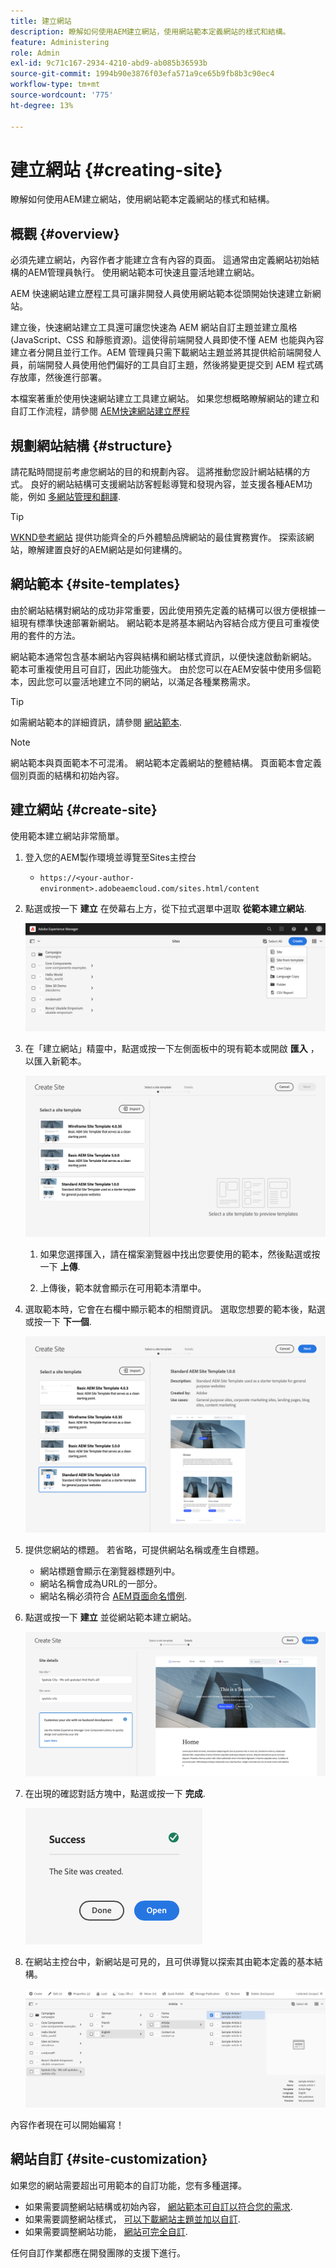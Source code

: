 ```yaml
---
title: 建立網站
description: 瞭解如何使用AEM建立網站，使用網站範本定義網站的樣式和結構。
feature: Administering
role: Admin
exl-id: 9c71c167-2934-4210-abd9-ab085b36593b
source-git-commit: 1994b90e3876f03efa571a9ce65b9fb8b3c90ec4
workflow-type: tm+mt
source-wordcount: '775'
ht-degree: 13%

---
```


# 建立網站 {#creating-site}

瞭解如何使用AEM建立網站，使用網站範本定義網站的樣式和結構。

## 概觀 {#overview}

必須先建立網站，內容作者才能建立含有內容的頁面。 這通常由定義網站初始結構的AEM管理員執行。 使用網站範本可快速且靈活地建立網站。

AEM 快速網站建立歷程工具可讓非開發人員使用網站範本從頭開始快速建立新網站。

建立後，快速網站建立工具還可讓您快速為 AEM 網站自訂主題並建立風格 (JavaScript、CSS 和靜態資源)。這使得前端開發人員即使不懂 AEM 也能與內容建立者分開且並行工作。AEM 管理員只需下載網站主題並將其提供給前端開發人員，前端開發人員使用他們偏好的工具自訂主題，然後將變更提交到 AEM 程式碼存放庫，然後進行部署。

本檔案著重於使用快速網站建立工具建立網站。 如果您想概略瞭解網站的建立和自訂工作流程，請參閱 [AEM快速網站建立歷程](/help/journey-sites/quick-site/overview.md)

## 規劃網站結構 {#structure}

請花點時間提前考慮您網站的目的和規劃內容。 這將推動您設計網站結構的方式。 良好的網站結構可支援網站訪客輕鬆導覽和發現內容，並支援各種AEM功能，例如 [多網站管理和翻譯](/help/sites-cloud/administering/msm-and-translation.md).

>[!TIP]
>
>[WKND參考網站](https://wknd.site) 提供功能齊全的戶外體驗品牌網站的最佳實務實作。 探索該網站，瞭解建置良好的AEM網站是如何建構的。

## 網站範本 {#site-templates}

由於網站結構對網站的成功非常重要，因此使用預先定義的結構可以很方便根據一組現有標準快速部署新網站。 網站範本是將基本網站內容結合成方便且可重複使用的套件的方法。

網站範本通常包含基本網站內容與結構和網站樣式資訊，以便快速啟動新網站。 範本可重複使用且可自訂，因此功能強大。 由於您可以在AEM安裝中使用多個範本，因此您可以靈活地建立不同的網站，以滿足各種業務需求。

>[!TIP]
>
>如需網站範本的詳細資訊，請參閱 [網站範本](site-templates.md).

>[!NOTE]
>
>網站範本與頁面範本不可混淆。 網站範本定義網站的整體結構。 頁面範本會定義個別頁面的結構和初始內容。

## 建立網站 {#create-site}

使用範本建立網站非常簡單。

1. 登入您的AEM製作環境並導覽至Sites主控台

   * `https://<your-author-environment>.adobeaemcloud.com/sites.html/content`

1. 點選或按一下 **建立** 在熒幕右上方，從下拉式選單中選取 **從範本建立網站**.

   ![從範本建立網站](../assets/create-site-from-template.png)

1. 在「建立網站」精靈中，點選或按一下左側面板中的現有範本或開啟 **匯入** ，以匯入新範本。

   ![網站建立精靈](../assets/site-creation-wizard.png)

   1. 如果您選擇匯入，請在檔案瀏覽器中找出您要使用的範本，然後點選或按一下 **上傳**.

   1. 上傳後，範本就會顯示在可用範本清單中。

1. 選取範本時，它會在右欄中顯示範本的相關資訊。 選取您想要的範本後，點選或按一下 **下一個**.

   ![選取範本](../assets/select-site-template.png)

1. 提供您網站的標題。 若省略，可提供網站名稱或產生自標題。

   * 網站標題會顯示在瀏覽器標題列中。
   * 網站名稱會成為URL的一部分。
   * 網站名稱必須符合 [AEM頁面命名慣例](/help/sites-cloud/authoring/fundamentals/organizing-pages.md#page-name-restrictions-and-best-practices).

1. 點選或按一下 **建立** 並從網站範本建立網站。

   ![新網站的詳細資料](../assets/create-site-details.png)

1. 在出現的確認對話方塊中，點選或按一下 **完成**.

   ![成功對話方塊](../assets/success.png)

1. 在網站主控台中，新網站是可見的，且可供導覽以探索其由範本定義的基本結構。

   ![新網站結構](../assets/new-site.png)

內容作者現在可以開始編寫！

## 網站自訂 {#site-customization}

如果您的網站需要超出可用範本的自訂功能，您有多種選擇。

* 如果需要調整網站結構或初始內容， [網站範本可自訂以符合您的需求](site-templates.md).
* 如果需要調整網站樣式， [可以下載網站主題並加以自訂](/help/journey-sites/quick-site/overview.md).
* 如果需要調整網站功能， [網站可完全自訂](/help/implementing/developing/introduction/develop-wknd-tutorial.md).

任何自訂作業都應在開發團隊的支援下進行。
